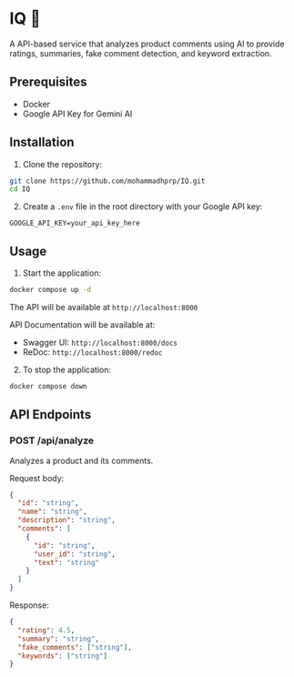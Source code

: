 # IQ 🧠

A API-based service that analyzes product comments using AI to provide ratings, summaries, fake comment detection, and keyword extraction.

## Prerequisites

- Docker
- Google API Key for Gemini AI

## Installation

1. Clone the repository:

```bash
git clone https://github.com/mohammadhprp/IQ.git
cd IQ
```

2. Create a `.env` file in the root directory with your Google API key:

```env
GOOGLE_API_KEY=your_api_key_here
```

## Usage

1. Start the application:

```bash
docker compose up -d
```


The API will be available at `http://localhost:8000`

API Documentation will be available at:

- Swagger UI: `http://localhost:8000/docs`
- ReDoc: `http://localhost:8000/redoc`

2. To stop the application:

```bash
docker compose down
```

## API Endpoints

### POST /api/analyze

Analyzes a product and its comments.

Request body:

```json
{
  "id": "string",
  "name": "string",
  "description": "string",
  "comments": [
    {
      "id": "string",
      "user_id": "string",
      "text": "string"
    }
  ]
}
```

Response:

```json
{
  "rating": 4.5,
  "summary": "string",
  "fake_comments": ["string"],
  "keywords": ["string"]
}
```
